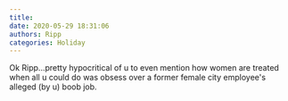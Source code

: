 ```yaml
---
title: 
date: 2020-05-29 18:31:06
authors: Ripp
categories: Holiday
---
```


 Ok Ripp...pretty hypocritical of u to even mention how women are treated when all u could do was obsess over a former female city employee's alleged (by u) boob job.